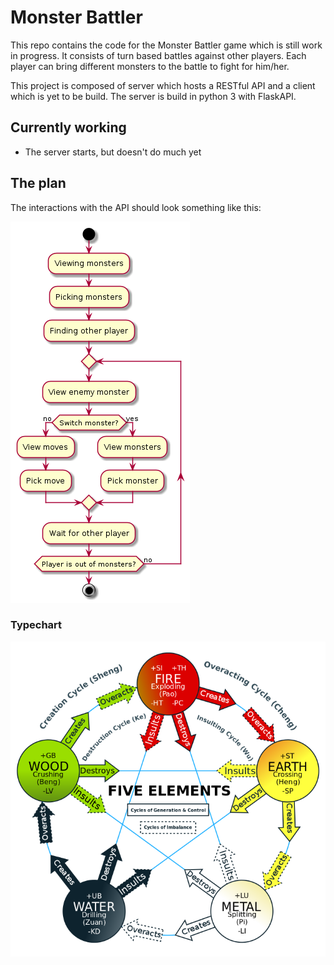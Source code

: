 # Monster Battler
This repo contains the code for the Monster Battler game which is still work in progress. It consists of turn based battles against other players. Each player can bring different monsters to the battle to fight for him/her.

This project is composed of server which hosts a RESTful API and a client which is yet to be build. The server is build in python 3 with FlaskAPI.

## Currently working
 * The server starts, but doesn't do much yet

## The plan
The interactions with the API should look something like this:

![activity diagram](/diagrams/gameflow.png)

### Typechart
![typechart](/diagrams/typechart.png)
